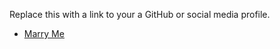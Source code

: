 Replace this with a link to your a GitHub or social media profile.
* [Marry Me](https://www.youtube.com/watch?v=RILP53OR63k)
